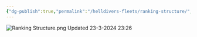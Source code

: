 ```yaml
---
{"dg-publish":true,"permalink":"/helldivers-fleets/ranking-structure/","noteIcon":"","created":"2024-03-23T23:24:06.950+01:00","updated":"2024-03-23T23:26:15.100+01:00"}
---
```


![Ranking Structure.png](/img/user/Images/Ranking%20Structure.png)
Updated 23-3-2024 23:26